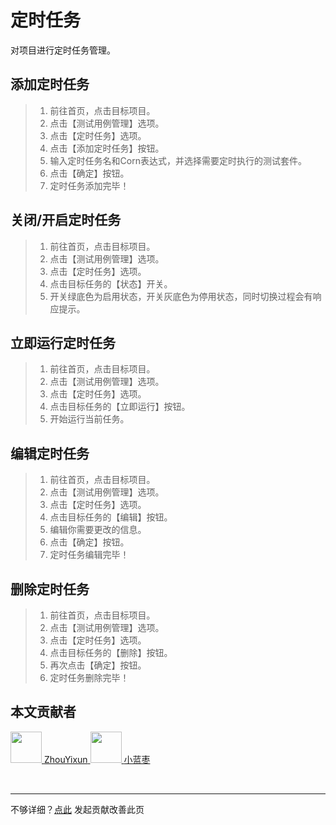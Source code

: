 # 定时任务
对项目进行定时任务管理。

## 添加定时任务

> 1. 前往首页，点击目标项目。
> 2. 点击【测试用例管理】选项。
> 3. 点击【定时任务】选项。
> 4. 点击【添加定时任务】按钮。
> 5. 输入定时任务名和Corn表达式，并选择需要定时执行的测试套件。
> 6. 点击【确定】按钮。
> 7. 定时任务添加完毕！

## 关闭/开启定时任务

> 1. 前往首页，点击目标项目。
> 2. 点击【测试用例管理】选项。
> 3. 点击【定时任务】选项。
> 4. 点击目标任务的【状态】开关。
> 5. 开关绿底色为启用状态，开关灰底色为停用状态，同时切换过程会有响应提示。

## 立即运行定时任务

> 1. 前往首页，点击目标项目。
> 2. 点击【测试用例管理】选项。
> 3. 点击【定时任务】选项。
> 4. 点击目标任务的【立即运行】按钮。
> 5. 开始运行当前任务。

## 编辑定时任务

> 1. 前往首页，点击目标项目。
> 2. 点击【测试用例管理】选项。
> 3. 点击【定时任务】选项。
> 4. 点击目标任务的【编辑】按钮。
> 5. 编辑你需要更改的信息。
> 6. 点击【确定】按钮。
> 7. 定时任务编辑完毕！

## 删除定时任务

> 1. 前往首页，点击目标项目。
> 2. 点击【测试用例管理】选项。
> 3. 点击【定时任务】选项。
> 4. 点击目标任务的【删除】按钮。
> 5. 再次点击【确定】按钮。
> 6. 定时任务删除完毕！

## 本文贡献者
<div class="cont">
<a href="https://gitee.com/ZhouYixun" target="_blank">
<img src="https://portrait.gitee.com/uploads/avatars/user/2698/8096045_ZhouYixun_1645499109.png!avatar100" width="50"/>
<span>ZhouYixun</span>
</a>
<a href="https://gitee.com/xlanzao" target="_blank">
<img src="https://portrait.gitee.com/uploads/avatars/user/3670/11010724_xlanzao_1653205908.png!avatar100" width="50"/>
<span>小蓝枣</span>
</a>
</div>


&nbsp;
&nbsp;
***
不够详细？[点此](https://github.com/SonicCloudOrg/sonic-offical-website/edit/main/src/markdown/doc/doc-quartz.md) 发起贡献改善此页
